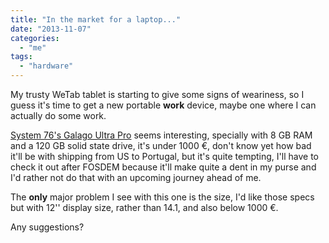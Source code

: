 ```yaml
---
title: "In the market for a laptop..."
date: "2013-11-07"
categories: 
  - "me"
tags: 
  - "hardware"
---
```


My trusty WeTab tablet is starting to give some signs of weariness, so I guess it's time to get a new portable **work** device, maybe one where I can actually do some work.

[System 76's Galago Ultra Pro](https://www.system76.com/laptops/model/galu1) seems interesting, specially with 8 GB RAM and a 120 GB solid state drive, it's under 1000 €, don't know yet how bad it'll be with shipping from US to Portugal, but it's quite tempting, I'll have to check it out after FOSDEM because it'll make quite a dent in my purse and I'd rather not do that with an upcoming journey ahead of me.

The **only** major problem I see with this one is the size, I'd like those specs but with 12'' display size, rather than 14.1, and also below 1000 €.

Any suggestions?
